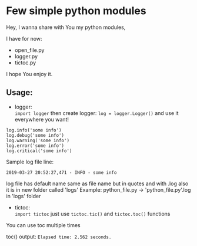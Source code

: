 # Few simple python modules

Hey, I wanna share with You my python modules,

I have for now:
* open_file.py
* logger.py
* tictoc.py

I hope You enjoy it.

## Usage:
* logger: <br/>
`import logger`
then create logger:
`log = logger.Logger()`
and use it everywhere you want!
```
log.info('some info')
log.debug('some info')
log.warning('some info')
log.error('some info')
log.critical('some info')
```

Sample log file line:

`2019-03-27 20:52:27,471 - INFO - some info`

log file has default name same as file name but in quotes and with .log
also it is in new folder called 'logs'
Example: python_file.py -> 'python_file.py'.log in 'logs' folder

* tictoc:  
`import tictoc`
just use
`tictoc.tic()`
and
`tictoc.toc()`
functions

You can use toc multiple times

toc() output:
`Elapsed time: 2.562 seconds.`
